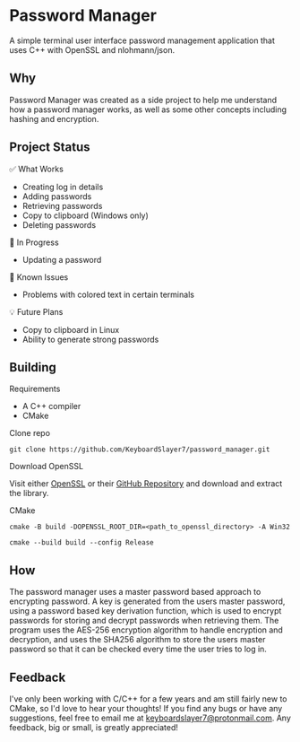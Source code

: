 # Password Manager

A simple terminal user interface password management application that uses C++ with OpenSSL and nlohmann/json.

## Why

Password Manager was created as a side project to help me understand how a password manager works, as well as some other concepts including hashing and encryption.

## Project Status

:white_check_mark: What Works

- Creating log in details
- Adding passwords
- Retrieving passwords
- Copy to clipboard (Windows only)
- Deleting passwords

:construction: In Progress

- Updating a password

:bug: Known Issues

- Problems with colored text in certain terminals

:bulb: Future Plans

- Copy to clipboard in Linux
- Ability to generate strong passwords

## Building

Requirements

- A C++ compiler
- CMake

Clone repo

```
git clone https://github.com/KeyboardSlayer7/password_manager.git
```

Download OpenSSL

Visit either [OpenSSL](https://openssl-library.org/source/) or their [GitHub Repository](https://github.com/openssl/openssl/releases/tag/openssl-3.4.1) and download and extract the library.

CMake

```
cmake -B build -DOPENSSL_ROOT_DIR=<path_to_openssl_directory> -A Win32
```

```
cmake --build build --config Release
```

## How 

The password manager uses a master password based approach to encrypting password. A key is generated from the users master password, using a password based key derivation function, which is used to encrypt passwords for storing and decrypt passwords when retrieving them. The program uses the AES-256 encryption algorithm to handle encryption and decryption, and uses the SHA256 algorithm to store the users master password so that it can be checked every time the user tries to log in.

## Feedback

I've only been working with C/C++ for a few years and am still fairly new to CMake, so I'd love to hear your thoughts! If you find any bugs or have any suggestions, feel free to email me at keyboardslayer7@protonmail.com. Any feedback, big or small, is greatly appreciated!

